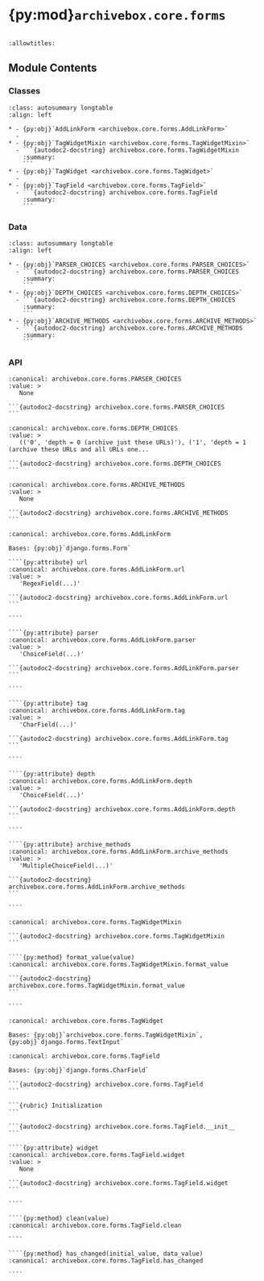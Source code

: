 # {py:mod}`archivebox.core.forms`

```{py:module} archivebox.core.forms
```

```{autodoc2-docstring} archivebox.core.forms
:allowtitles:
```

## Module Contents

### Classes

````{list-table}
:class: autosummary longtable
:align: left

* - {py:obj}`AddLinkForm <archivebox.core.forms.AddLinkForm>`
  -
* - {py:obj}`TagWidgetMixin <archivebox.core.forms.TagWidgetMixin>`
  - ```{autodoc2-docstring} archivebox.core.forms.TagWidgetMixin
    :summary:
    ```
* - {py:obj}`TagWidget <archivebox.core.forms.TagWidget>`
  -
* - {py:obj}`TagField <archivebox.core.forms.TagField>`
  - ```{autodoc2-docstring} archivebox.core.forms.TagField
    :summary:
    ```
````

### Data

````{list-table}
:class: autosummary longtable
:align: left

* - {py:obj}`PARSER_CHOICES <archivebox.core.forms.PARSER_CHOICES>`
  - ```{autodoc2-docstring} archivebox.core.forms.PARSER_CHOICES
    :summary:
    ```
* - {py:obj}`DEPTH_CHOICES <archivebox.core.forms.DEPTH_CHOICES>`
  - ```{autodoc2-docstring} archivebox.core.forms.DEPTH_CHOICES
    :summary:
    ```
* - {py:obj}`ARCHIVE_METHODS <archivebox.core.forms.ARCHIVE_METHODS>`
  - ```{autodoc2-docstring} archivebox.core.forms.ARCHIVE_METHODS
    :summary:
    ```
````

### API

````{py:data} PARSER_CHOICES
:canonical: archivebox.core.forms.PARSER_CHOICES
:value: >
   None

```{autodoc2-docstring} archivebox.core.forms.PARSER_CHOICES
```

````

````{py:data} DEPTH_CHOICES
:canonical: archivebox.core.forms.DEPTH_CHOICES
:value: >
   (('0', 'depth = 0 (archive just these URLs)'), ('1', 'depth = 1 (archive these URLs and all URLs one...

```{autodoc2-docstring} archivebox.core.forms.DEPTH_CHOICES
```

````

````{py:data} ARCHIVE_METHODS
:canonical: archivebox.core.forms.ARCHIVE_METHODS
:value: >
   None

```{autodoc2-docstring} archivebox.core.forms.ARCHIVE_METHODS
```

````

`````{py:class} AddLinkForm(data=None, files=None, auto_id='id_%s', prefix=None, initial=None, error_class=ErrorList, label_suffix=None, empty_permitted=False, field_order=None, use_required_attribute=None, renderer=None)
:canonical: archivebox.core.forms.AddLinkForm

Bases: {py:obj}`django.forms.Form`

````{py:attribute} url
:canonical: archivebox.core.forms.AddLinkForm.url
:value: >
   'RegexField(...)'

```{autodoc2-docstring} archivebox.core.forms.AddLinkForm.url
```

````

````{py:attribute} parser
:canonical: archivebox.core.forms.AddLinkForm.parser
:value: >
   'ChoiceField(...)'

```{autodoc2-docstring} archivebox.core.forms.AddLinkForm.parser
```

````

````{py:attribute} tag
:canonical: archivebox.core.forms.AddLinkForm.tag
:value: >
   'CharField(...)'

```{autodoc2-docstring} archivebox.core.forms.AddLinkForm.tag
```

````

````{py:attribute} depth
:canonical: archivebox.core.forms.AddLinkForm.depth
:value: >
   'ChoiceField(...)'

```{autodoc2-docstring} archivebox.core.forms.AddLinkForm.depth
```

````

````{py:attribute} archive_methods
:canonical: archivebox.core.forms.AddLinkForm.archive_methods
:value: >
   'MultipleChoiceField(...)'

```{autodoc2-docstring} archivebox.core.forms.AddLinkForm.archive_methods
```

````

`````

`````{py:class} TagWidgetMixin
:canonical: archivebox.core.forms.TagWidgetMixin

```{autodoc2-docstring} archivebox.core.forms.TagWidgetMixin
```

````{py:method} format_value(value)
:canonical: archivebox.core.forms.TagWidgetMixin.format_value

```{autodoc2-docstring} archivebox.core.forms.TagWidgetMixin.format_value
```

````

`````

```{py:class} TagWidget(attrs=None)
:canonical: archivebox.core.forms.TagWidget

Bases: {py:obj}`archivebox.core.forms.TagWidgetMixin`, {py:obj}`django.forms.TextInput`

```

`````{py:class} TagField(*, max_length=None, min_length=None, strip=True, empty_value='', **kwargs)
:canonical: archivebox.core.forms.TagField

Bases: {py:obj}`django.forms.CharField`

```{autodoc2-docstring} archivebox.core.forms.TagField
```

```{rubric} Initialization
```

```{autodoc2-docstring} archivebox.core.forms.TagField.__init__
```

````{py:attribute} widget
:canonical: archivebox.core.forms.TagField.widget
:value: >
   None

```{autodoc2-docstring} archivebox.core.forms.TagField.widget
```

````

````{py:method} clean(value)
:canonical: archivebox.core.forms.TagField.clean

````

````{py:method} has_changed(initial_value, data_value)
:canonical: archivebox.core.forms.TagField.has_changed

````

`````
